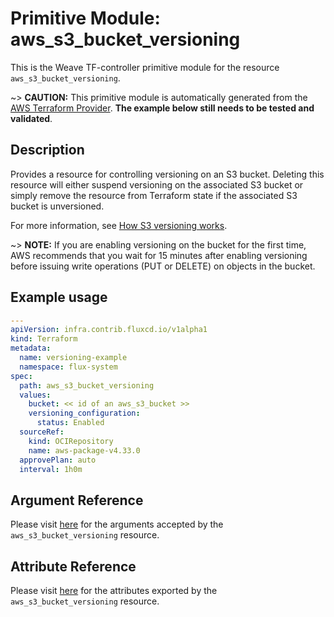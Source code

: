 
# Primitive Module: aws_s3_bucket_versioning

This is the Weave TF-controller primitive module for the resource `aws_s3_bucket_versioning`.

~> **CAUTION:** This primitive module is automatically generated from the [AWS Terraform Provider](https://registry.terraform.io/providers/hashicorp/aws/latest/docs/resources/s3_bucket_versioning). **The example below still needs to be tested and validated**.

## Description

Provides a resource for controlling versioning on an S3 bucket.
Deleting this resource will either suspend versioning on the associated S3 bucket or
simply remove the resource from Terraform state if the associated S3 bucket is unversioned.

For more information, see [How S3 versioning works](https://docs.aws.amazon.com/AmazonS3/latest/userguide/manage-versioning-examples.html).

~> **NOTE:** If you are enabling versioning on the bucket for the first time, AWS recommends that you wait for 15 minutes after enabling versioning before issuing write operations (PUT or DELETE) on objects in the bucket.

## Example usage

```yaml
---
apiVersion: infra.contrib.fluxcd.io/v1alpha1
kind: Terraform
metadata:
  name: versioning-example
  namespace: flux-system
spec:
  path: aws_s3_bucket_versioning
  values:
    bucket: << id of an aws_s3_bucket >>
    versioning_configuration:
      status: Enabled
  sourceRef:
    kind: OCIRepository
    name: aws-package-v4.33.0
  approvePlan: auto
  interval: 1h0m
```

## Argument Reference

Please visit [here](https://registry.terraform.io/providers/hashicorp/aws/latest/docs/resources/s3_bucket_versioning#argument-reference) for the arguments accepted by the `aws_s3_bucket_versioning` resource.

## Attribute Reference

Please visit [here](https://registry.terraform.io/providers/hashicorp/aws/latest/docs/resources/s3_bucket_versioning#attributes-reference) for the attributes exported by the `aws_s3_bucket_versioning` resource.
